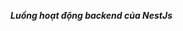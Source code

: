 **_Luồng hoạt động backend của NestJs_**

<!-- request -> middleware -> guard -> interceptor -> response -->
